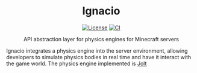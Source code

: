 <div align="center">

# Ignacio
[![License](https://img.shields.io/github/license/aecsocket/ignacio)](LICENSE)
[![CI](https://img.shields.io/github/actions/workflow/status/aecsocket/ignacio/build.yml)](https://github.com/aecsocket/ignacio/actions/workflows/build.yml)

API abstraction layer for physics engines for Minecraft servers

</div>

Ignacio integrates a physics engine into the server environment, allowing developers to simulate physics bodies
in real time and have it interact with the game world. The physics engine implemented is [Jolt](https://github.com/jrouwe/JoltPhysics)
